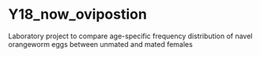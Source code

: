 # Y18_now_ovipostion
Laboratory project to compare age-specific frequency distribution of navel orangeworm eggs between unmated and mated females
